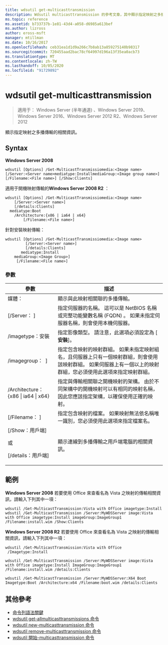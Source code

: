 ```yaml
---
title: wdsutil get-multicasttransmission
description: Wdsutil multicasttransmission 的參考文章，其中顯示指定映射之多播傳輸的相關資訊。
ms.topic: reference
ms.assetid: b733737b-1e81-43d4-a058-d6985a613bef
ms.author: lizross
author: eross-msft
manager: mtillman
ms.date: 10/16/2017
ms.openlocfilehash: ceb31ea1d1d9a266c7b8ab13a859275140b98317
ms.sourcegitcommit: 720455aad2bac78cf64997d196a13f35ea0acb73
ms.translationtype: MT
ms.contentlocale: zh-TW
ms.lasthandoff: 10/05/2020
ms.locfileid: "91729892"
---
```

# <a name="wdsutil-get-multicasttransmission"></a>wdsutil get-multicasttransmission

> 適用于： Windows Server (半年通道) 、Windows Server 2019、Windows Server 2016、Windows Server 2012 R2、Windows Server 2012

顯示指定映射之多播傳輸的相關資訊。

## <a name="syntax"></a>Syntax
**Windows Server 2008**
```
wdsutil [Options] /Get-MulticastTransmissiomedia:<Image name> [/Server:<Server name>mediatype:InstallmediaGroup:<Image group name>]
[/Filename:<File name>] [/Show:Clients]
```
適用于開機映射傳輸的**Windows Server 2008 R2** ：
```
wdsutil [Options] /Get-MulticastTransmissiomedia:<Image name>
    [/Server:<Server name>]
    [/details:Clients]
  mediatype:Boot
    /Architecture:{x86 | ia64 | x64}
        [/Filename:<File name>]
```
針對安裝映射傳輸：
```
wdsutil [Options] /Get-MulticastTransmissiomedia:<Image name>
         [/Server:<Server name>]
         [/details:Clients]
       mediatype:Install
    mediaGroup:<Image Group>]
     [/Filename:<File name>]
```
### <a name="parameters"></a>參數
|參數|描述|
|-------|--------|
媒體：<Image name>|顯示與此映射相關聯的多播傳輸。|
|[/Server： <Server name> ]|指定伺服器的名稱。 這可以是 NetBIOS 名稱或完整功能變數名稱 (FQDN) 。 如果未指定伺服器名稱，則會使用本機伺服器。|
|/imagetype：安裝|指定影像類型。 請注意，此選項必須設定為 [ **安裝**]。|
|/imagegroup： <Image group name> ]|指定包含映射的映射群組。 如果未指定映射組名，且伺服器上只有一個映射群組，則會使用該映射群組。 如果伺服器上有一個以上的映射群組，您必須使用此選項來指定映射群組。|
|/Architecture： {x86 &#124; ia64 &#124; x64}|指定與傳輸相關聯之開機映射的架構。 由於不同架構中的開機映射可以有相同的映射名稱，因此您應該指定架構，以確保使用正確的映射。|
|[/Filename： <File name> ]|指定包含映射的檔案。 如果映射無法依名稱唯一識別，您必須使用此選項來指定檔案名。|
|[/Show：用戶端]<p>或<p>[/details：用戶端]|顯示連線到多播傳輸之用戶端電腦的相關資訊。|
## <a name="examples"></a>範例
**Windows Server 2008** 若要使用 Office 來查看名為 Vista 之映射的傳輸相關資訊，請輸入下列其中一項：
```
wdsutil /Get-MulticastTransmission:Vista with Office imagetype:Install
wdsutil /Get-MulticastTransmission /Server:MyWDSServer image:Vista with Office imagetype:Install imageGroup:ImageGroup1 /Filename:install.wim /Show:Clients
```
**Windows Server 2008 R2** 若要使用 Office 來查看名為 Vista 之映射的傳輸相關資訊，請輸入下列其中一項：
```
wdsutil /Get-MulticastTransmission:Vista with Office
 /Imagetype:Install
```
```
wdsutil /Get-MulticastTransmission /Server:MyWDSServer image:Vista with Office imagetype:Install ImageGroup:ImageGroup1 /Filename:install.wim /details:Clients
```
```
wdsutil /Get-MulticastTransmission /Server:MyWDSServer:X64 Boot Imagetype:Boot /Architecture:x64 /Filename:boot.wim /details:Clients
```
## <a name="additional-references"></a>其他參考
- [命令列語法關鍵](command-line-syntax-key.md)
- [wdsutil get-allmulticasttransmissions 命令](wdsutil-get-allmulticasttransmissions.md)
- [wdsutil new-multicasttransmission 命令](wdsutil-new-multicasttransmission.md)
- [wdsutil remove-multicasttransmission 命令](wdsutil-remove-multicasttransmission.md)
- [wdsutil 開始-multicasttransmission 命令](wdsutil-start-multicasttransmission.md)
